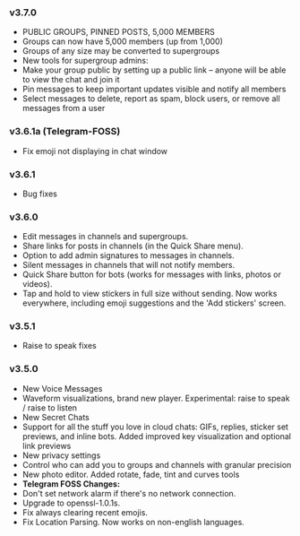 ### v3.7.0
 - PUBLIC GROUPS, PINNED POSTS, 5,000 MEMBERS
  - Groups can now have 5,000 members (up from 1,000)
  - Groups of any size may be converted to supergroups
 - New tools for supergroup admins:
  - Make your group public by setting up a public link – anyone will be able to view the chat and join it
  - Pin messages to keep important updates visible and notify all members
  - Select messages to delete, report as spam, block users, or remove all messages from a user

### v3.6.1a (Telegram-FOSS)
 - Fix emoji not displaying in chat window

### v3.6.1
 - Bug fixes

### v3.6.0
 - Edit messages in channels and supergroups.
 - Share links for posts in channels (in the Quick Share menu).
 - Option to add admin signatures to messages in channels.
 - Silent messages in channels that will not notify members.
 - Quick Share button for bots (works for messages with links, photos or videos).
 - Tap and hold to view stickers in full size without sending. Now works everywhere, including emoji suggestions and the 'Add stickers' screen.

### v3.5.1
 - Raise to speak fixes

### v3.5.0
 - New Voice Messages
  - Waveform visualizations, brand new player. Experimental: raise to speak / raise to listen
 - New Secret Chats
  - Support for all the stuff you love in cloud chats: GIFs, replies, sticker set previews, and inline bots. Added improved key visualization and optional link previews
 - New privacy settings
  - Control who can add you to groups and channels with granular precision
 - New photo editor. Added rotate, fade, tint and curves tools
 - **Telegram FOSS Changes:**
  - Don't set network alarm if there's no network connection.
  - Upgrade to openssl-1.0.1s.
  - Fix always clearing recent emojis.
  - Fix Location Parsing. Now works on non-english languages.
